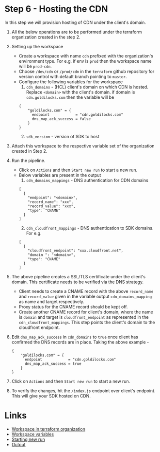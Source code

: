 # Step 6 - Hosting the CDN

In this step we will provision hosting of CDN under the client's domain.

1. All the below operations are to be performed under the terraform organization created in the step 2.
2. Setting up the workspace
    - Create a workspace with name `cdn` prefixed with the organization's environment type. For e.g. if env is `prod` then the workspace name will be `prod-cdn`.
    - Choose `/dev/cdn` or `/prod/cdn` in the `terraform` github repository for version control with default branch pointing to `master`.
    - Configure the following variables for the workspace
        1. `cdn_domains` - (HCL) client's domain on which CDN is hosted. Replace `<domain>` with the client's domain. if domain is `cdn.goldilocks.com` then the variable will be
        ```
        {
            "goldilocks.com" = {
              endpoint            = "cdn.goldilocks.com"
              dns_map_ack_success = false
            }
        }
        ```
        2. `sdk_version` - version of SDK to host
3. Attach this workspace to the respective variable set of the organization created in Step 2.
4. Run the pipeline.
    - Click on `Actions` and then `Start new run` to start a new run.
    - Below variables are present in the output
        1. `cdn_domains_mappings` - DNS authentication for CDN domains
        ```
        [
          {
            "endpoint": "<domain>",
            "record_name": "xxx",
            "record_value": "xxx",
            "type": "CNAME"
          }
        ]
        ```
        2. `cdn_cloudfront_mappings` - DNS authentication to SDK domains. For e.g.
        ```
        [
          {
            "cloudfront_endpoint": "xxx.cloudfront.net",
            "domain ": "<domain>",
            "type": "CNAME"
          }
        ]
        ```

5. The above pipeline creates a SSL/TLS certificate under the client's domain. This certificate needs to be verified via the DNS strategy.
    - Client needs to create a CNAME record with the above `record_name` and `record_value` given in the variable output `cdn_domains_mapping` as name and target respectively.
    - Proxy status for the CNAME record should be kept off.
    - Create another CNAME record for client's domain, where the name is `domain` and target is `cloudfront_endpoint` as represented in the `cdn_cloudfront_mappings`. This step points the client's domain to the cloudfront endpoint.
6. Edit `dns_map_ack_success` in `cdn_domains` to `true` once client has confirmed the DNS records are in place. Taking the above example - 
    ```
    {
        "goldilocks.com" = {
          endpoint            = "cdn.goldilocks.com"
          dns_map_ack_success = true
        }
    }
    ```
7. Click on `Actions` and then `Start new run` to start a new run.
8. To verify the changes, hit the `/index.js` endpoint over client's endpoint. This will give your SDK hosted on CDN.

# Links
- [Workspace in terraform organization](../terraform/workspace.md)
- [Workspace variables](../terraform/workspace_variables.md)
- [Starting new run](../terraform/action.md#starting-new-run)
- [Output](../terraform/action.md#output)